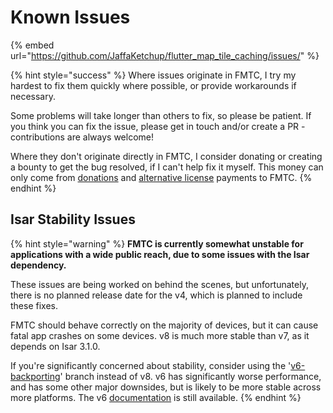 # Known Issues

{% embed url="https://github.com/JaffaKetchup/flutter_map_tile_caching/issues/" %}

{% hint style="success" %}
Where issues originate in FMTC, I try my hardest to fix them quickly where possible, or provide workarounds if necessary.

Some problems will take longer than others to fix, so please be patient. If you think you can fix the issue, please get in touch and/or create a PR - contributions are always welcome!

Where they don't originate directly in FMTC, I consider donating or creating a bounty to get the bug resolved, if I can't help fix it myself. This money can only come from [donations](./#supporting-me) and [alternative license](./#proprietary-licensing) payments to FMTC.
{% endhint %}

## Isar Stability Issues

{% hint style="warning" %}
**FMTC is currently somewhat unstable for applications with a wide public reach, due to some issues with the Isar dependency.**

These issues are being worked on behind the scenes, but unfortunately, there is no planned release date for the v4, which is planned to include these fixes.

FMTC should behave correctly on the majority of devices, but it can cause fatal app crashes on some devices. v8 is much more stable than v7, as it depends on Isar 3.1.0.

If you're significantly concerned about stability, consider using the '[v6-backporting](https://github.com/JaffaKetchup/flutter\_map\_tile\_caching/tree/v6-backporting)' branch instead of v8. v6 has significantly worse performance, and has some other major downsides, but is likely to be more stable across more platforms. The v6 [documentation](http://localhost:5000/o/1aKKbSpe255wyVNDoFYc/s/YFI6k92MXbd87FM5cPCk/) is still available.
{% endhint %}
